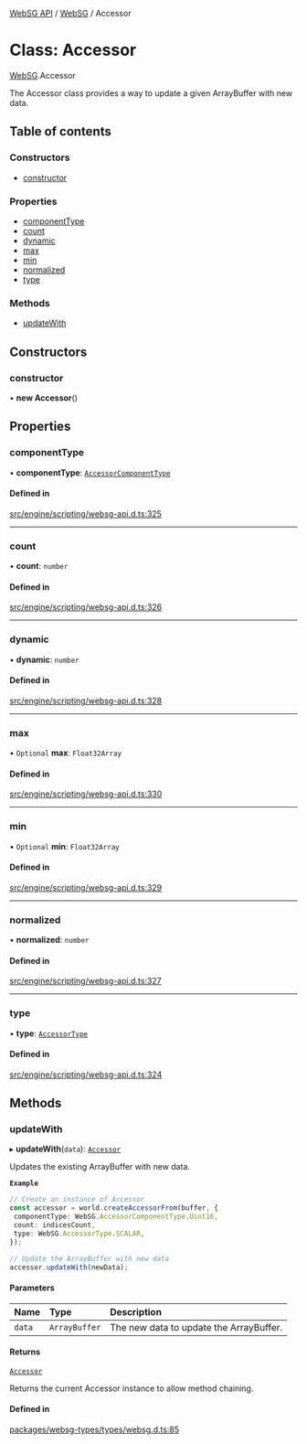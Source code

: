 [WebSG API](../README.md) / [WebSG](../modules/WebSG.md) / Accessor

# Class: Accessor

[WebSG](../modules/WebSG.md).Accessor

The Accessor class provides a way to update a given ArrayBuffer
with new data.

## Table of contents

### Constructors

- [constructor](WebSG.Accessor.md#constructor)

### Properties

- [componentType](WebSG.Accessor.md#componenttype)
- [count](WebSG.Accessor.md#count)
- [dynamic](WebSG.Accessor.md#dynamic)
- [max](WebSG.Accessor.md#max)
- [min](WebSG.Accessor.md#min)
- [normalized](WebSG.Accessor.md#normalized)
- [type](WebSG.Accessor.md#type)

### Methods

- [updateWith](WebSG.Accessor.md#updatewith)

## Constructors

### constructor

• **new Accessor**()

## Properties

### componentType

• **componentType**: [`AccessorComponentType`](../enums/WebSG.AccessorComponentType.md)

#### Defined in

[src/engine/scripting/websg-api.d.ts:325](https://github.com/thirdroom/thirdroom/blob/fe402010/src/engine/scripting/websg-api.d.ts#L325)

___

### count

• **count**: `number`

#### Defined in

[src/engine/scripting/websg-api.d.ts:326](https://github.com/thirdroom/thirdroom/blob/fe402010/src/engine/scripting/websg-api.d.ts#L326)

___

### dynamic

• **dynamic**: `number`

#### Defined in

[src/engine/scripting/websg-api.d.ts:328](https://github.com/thirdroom/thirdroom/blob/fe402010/src/engine/scripting/websg-api.d.ts#L328)

___

### max

• `Optional` **max**: `Float32Array`

#### Defined in

[src/engine/scripting/websg-api.d.ts:330](https://github.com/thirdroom/thirdroom/blob/fe402010/src/engine/scripting/websg-api.d.ts#L330)

___

### min

• `Optional` **min**: `Float32Array`

#### Defined in

[src/engine/scripting/websg-api.d.ts:329](https://github.com/thirdroom/thirdroom/blob/fe402010/src/engine/scripting/websg-api.d.ts#L329)

___

### normalized

• **normalized**: `number`

#### Defined in

[src/engine/scripting/websg-api.d.ts:327](https://github.com/thirdroom/thirdroom/blob/fe402010/src/engine/scripting/websg-api.d.ts#L327)

___

### type

• **type**: [`AccessorType`](../enums/WebSG.AccessorType.md)

#### Defined in

[src/engine/scripting/websg-api.d.ts:324](https://github.com/thirdroom/thirdroom/blob/fe402010/src/engine/scripting/websg-api.d.ts#L324)

## Methods

### updateWith

▸ **updateWith**(`data`): [`Accessor`](WebSG.Accessor.md)

Updates the existing ArrayBuffer with new data.

**`Example`**

```ts
// Create an instance of Accessor
const accessor = world.createAccessorFrom(buffer, {
 componentType: WebSG.AccessorComponentType.Uint16,
 count: indicesCount,
 type: WebSG.AccessorType.SCALAR,
});

// Update the ArrayBuffer with new data
accessor.updateWith(newData);
```

#### Parameters

| Name | Type | Description |
| :------ | :------ | :------ |
| `data` | `ArrayBuffer` | The new data to update the ArrayBuffer. |

#### Returns

[`Accessor`](WebSG.Accessor.md)

Returns the current Accessor instance to allow
                    method chaining.

#### Defined in

[packages/websg-types/types/websg.d.ts:85](https://github.com/thirdroom/thirdroom/blob/fe402010/packages/websg-types/types/websg.d.ts#L85)
